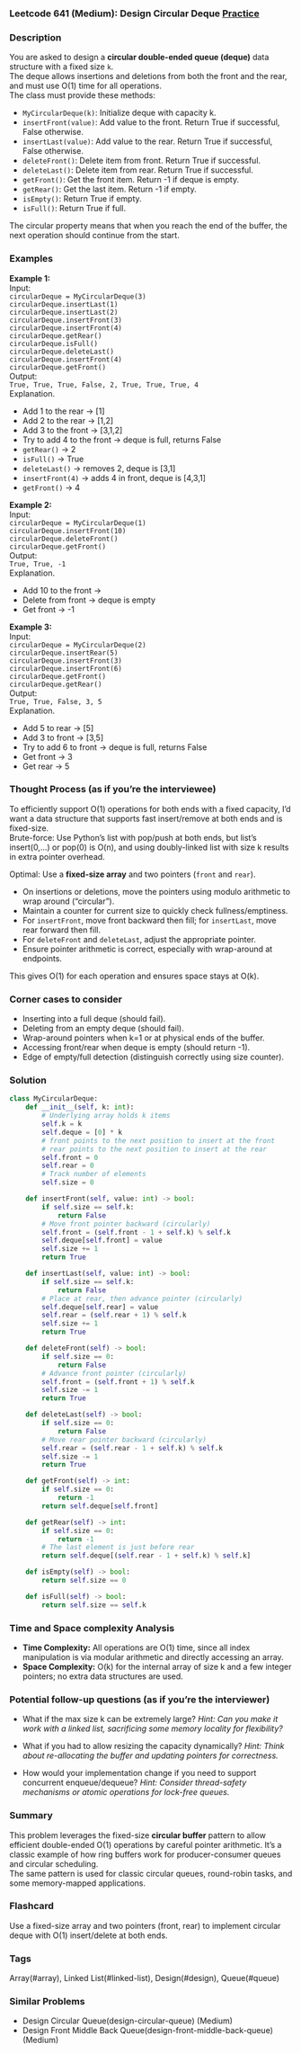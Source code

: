 ### Leetcode 641 (Medium): Design Circular Deque [Practice](https://leetcode.com/problems/design-circular-deque)

### Description  
You are asked to design a **circular double-ended queue (deque)** data structure with a fixed size `k`.  
The deque allows insertions and deletions from both the front and the rear, and must use O(1) time for all operations.  
The class must provide these methods:

- `MyCircularDeque(k)`: Initialize deque with capacity k.
- `insertFront(value)`: Add value to the front. Return True if successful, False otherwise.
- `insertLast(value)`: Add value to the rear. Return True if successful, False otherwise.
- `deleteFront()`: Delete item from front. Return True if successful.
- `deleteLast()`: Delete item from rear. Return True if successful.
- `getFront()`: Get the front item. Return -1 if deque is empty.
- `getRear()`: Get the last item. Return -1 if empty.
- `isEmpty()`: Return True if empty.
- `isFull()`: Return True if full.

The circular property means that when you reach the end of the buffer, the next operation should continue from the start.

### Examples  

**Example 1:**  
Input:  
`circularDeque = MyCircularDeque(3)`  
`circularDeque.insertLast(1)`  
`circularDeque.insertLast(2)`  
`circularDeque.insertFront(3)`  
`circularDeque.insertFront(4)`  
`circularDeque.getRear()`  
`circularDeque.isFull()`  
`circularDeque.deleteLast()`  
`circularDeque.insertFront(4)`  
`circularDeque.getFront()`  
Output:  
`True, True, True, False, 2, True, True, True, 4`  
Explanation.  
- Add 1 to the rear → [1]  
- Add 2 to the rear → [1,2]  
- Add 3 to the front → [3,1,2]  
- Try to add 4 to the front → deque is full, returns False  
- `getRear()` → 2  
- `isFull()` → True  
- `deleteLast()` → removes 2, deque is [3,1]  
- `insertFront(4)` → adds 4 in front, deque is [4,3,1]  
- `getFront()` → 4

**Example 2:**  
Input:  
`circularDeque = MyCircularDeque(1)`  
`circularDeque.insertFront(10)`  
`circularDeque.deleteFront()`  
`circularDeque.getFront()`  
Output:  
`True, True, -1`  
Explanation.  
- Add 10 to the front →   
- Delete from front → deque is empty  
- Get front → -1

**Example 3:**  
Input:  
`circularDeque = MyCircularDeque(2)`  
`circularDeque.insertRear(5)`  
`circularDeque.insertFront(3)`  
`circularDeque.insertFront(6)`  
`circularDeque.getFront()`  
`circularDeque.getRear()`  
Output:  
`True, True, False, 3, 5`  
Explanation.  
- Add 5 to rear → [5]  
- Add 3 to front → [3,5]  
- Try to add 6 to front → deque is full, returns False  
- Get front → 3  
- Get rear → 5

### Thought Process (as if you’re the interviewee)  
To efficiently support O(1) operations for both ends with a fixed capacity, I’d want a data structure that supports fast insert/remove at both ends and is fixed-size.  
Brute-force: Use Python’s list with pop/push at both ends, but list’s insert(0,...) or pop(0) is O(n), and using doubly-linked list with size k results in extra pointer overhead.

Optimal: Use a **fixed-size array** and two pointers (`front` and `rear`).  
- On insertions or deletions, move the pointers using modulo arithmetic to wrap around (“circular”).
- Maintain a counter for current size to quickly check fullness/emptiness.
- For `insertFront`, move front backward then fill; for `insertLast`, move rear forward then fill.
- For `deleteFront` and `deleteLast`, adjust the appropriate pointer.
- Ensure pointer arithmetic is correct, especially with wrap-around at endpoints.

This gives O(1) for each operation and ensures space stays at O(k).

### Corner cases to consider  
- Inserting into a full deque (should fail).
- Deleting from an empty deque (should fail).
- Wrap-around pointers when k=1 or at physical ends of the buffer.
- Accessing front/rear when deque is empty (should return -1).
- Edge of empty/full detection (distinguish correctly using size counter).

### Solution

```python
class MyCircularDeque:
    def __init__(self, k: int):
        # Underlying array holds k items
        self.k = k
        self.deque = [0] * k
        # front points to the next position to insert at the front
        # rear points to the next position to insert at the rear
        self.front = 0
        self.rear = 0
        # Track number of elements
        self.size = 0

    def insertFront(self, value: int) -> bool:
        if self.size == self.k:
            return False
        # Move front pointer backward (circularly)
        self.front = (self.front - 1 + self.k) % self.k
        self.deque[self.front] = value
        self.size += 1
        return True

    def insertLast(self, value: int) -> bool:
        if self.size == self.k:
            return False
        # Place at rear, then advance pointer (circularly)
        self.deque[self.rear] = value
        self.rear = (self.rear + 1) % self.k
        self.size += 1
        return True

    def deleteFront(self) -> bool:
        if self.size == 0:
            return False
        # Advance front pointer (circularly)
        self.front = (self.front + 1) % self.k
        self.size -= 1
        return True

    def deleteLast(self) -> bool:
        if self.size == 0:
            return False
        # Move rear pointer backward (circularly)
        self.rear = (self.rear - 1 + self.k) % self.k
        self.size -= 1
        return True

    def getFront(self) -> int:
        if self.size == 0:
            return -1
        return self.deque[self.front]

    def getRear(self) -> int:
        if self.size == 0:
            return -1
        # The last element is just before rear
        return self.deque[(self.rear - 1 + self.k) % self.k]

    def isEmpty(self) -> bool:
        return self.size == 0

    def isFull(self) -> bool:
        return self.size == self.k
```

### Time and Space complexity Analysis  

- **Time Complexity:** All operations are O(1) time, since all index manipulation is via modular arithmetic and directly accessing an array.
- **Space Complexity:** O(k) for the internal array of size k and a few integer pointers; no extra data structures are used.

### Potential follow-up questions (as if you’re the interviewer)  

- What if the max size k can be extremely large?
  *Hint: Can you make it work with a linked list, sacrificing some memory locality for flexibility?*

- What if you had to allow resizing the capacity dynamically?
  *Hint: Think about re-allocating the buffer and updating pointers for correctness.*

- How would your implementation change if you need to support concurrent enqueue/dequeue?
  *Hint: Consider thread-safety mechanisms or atomic operations for lock-free queues.*

### Summary
This problem leverages the fixed-size **circular buffer** pattern to allow efficient double-ended O(1) operations by careful pointer arithmetic. It’s a classic example of how ring buffers work for producer-consumer queues and circular scheduling.  
The same pattern is used for classic circular queues, round-robin tasks, and some memory-mapped applications.


### Flashcard
Use a fixed-size array and two pointers (front, rear) to implement circular deque with O(1) insert/delete at both ends.

### Tags
Array(#array), Linked List(#linked-list), Design(#design), Queue(#queue)

### Similar Problems
- Design Circular Queue(design-circular-queue) (Medium)
- Design Front Middle Back Queue(design-front-middle-back-queue) (Medium)